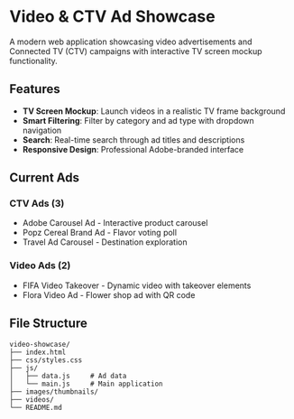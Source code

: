 # Video & CTV Ad Showcase

A modern web application showcasing video advertisements and Connected TV (CTV) campaigns with interactive TV screen mockup functionality.

## Features

- **TV Screen Mockup**: Launch videos in a realistic TV frame background
- **Smart Filtering**: Filter by category and ad type with dropdown navigation  
- **Search**: Real-time search through ad titles and descriptions
- **Responsive Design**: Professional Adobe-branded interface

## Current Ads

### CTV Ads (3)
- Adobe Carousel Ad - Interactive product carousel
- Popz Cereal Brand Ad - Flavor voting poll  
- Travel Ad Carousel - Destination exploration

### Video Ads (2)
- FIFA Video Takeover - Dynamic video with takeover elements
- Flora Video Ad - Flower shop ad with QR code

## File Structure

```
video-showcase/
├── index.html
├── css/styles.css
├── js/
│   ├── data.js     # Ad data
│   └── main.js     # Main application
├── images/thumbnails/
├── videos/
└── README.md
```
